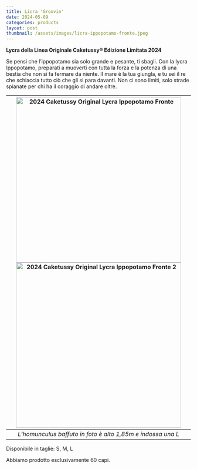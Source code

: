 ```yaml
---
title: Licra 'Groovin'
date: 2024-05-09
categories: products
layout: post
thumbnail: /assets/images/licra-ippopotamo-fronte.jpeg
---
```

**Lycra della Linea Originale Caketussy® Edizione Limitata 2024**

Se pensi che l’ippopotamo sia solo grande e pesante, ti sbagli. Con la lycra Ippopotamo, preparati a muoverti con tutta la forza e la potenza di una bestia che non si fa fermare da niente. Il mare è la tua giungla, e tu sei il re che schiaccia tutto ciò che gli si para davanti. Non ci sono limiti, solo strade spianate per chi ha il coraggio di andare oltre.

| <img src="{{ site.baseurl }}/assets/images/licra-ippopotamo-fronte.jpeg" alt="2024 Caketussy Original Lycra Ippopotamo Fronte" class="wide-img;" style="height: 450px"> <img src="{{ site.baseurl }}/assets/images/licra-ippopotamo-retro.jpeg" alt="2024 Caketussy Original Lycra Ippopotamo Fronte 2" class="wide-img;" style="height: 450px"> |
|:--:|
| *L’homunculus baffuto in foto è alto 1,85m e indossa una L* |

Disponibile in taglie: S, M, L

Abbiamo prodotto esclusivamente 60 capi.

